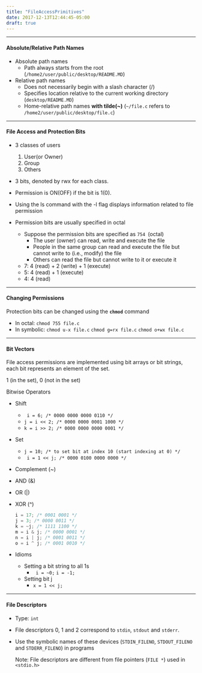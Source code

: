 ```yaml
---
title: "FileAccessPrimitives"
date: 2017-12-13T12:44:45-05:00
draft: true
---
```


---

#### Absolute/Relative Path Names

- Absolute path names
  - Path always starts from the root (`/home2/user/public/desktop/README.MD`)
- Relative path names
  - Does not necessarily begin with a slash character (/)
  - Specifies location relative to the current working directory (`desktop/README.MD`)
  - Home-relative path names **with tilde(~)** (`~/file.c` refers to `/home2/user/public/desktop/file.c`)



---

#### File Access and Protection Bits

- 3 classes of users
  1. User(or Owner)
  2. Group
  3. Others
- 3 bits, denoted by rwx for each class.
- Permission is ON(OFF) if the bit is 1(0).
- Using the ls command with the -l flag displays information related to file permission



- Permission bits are usually specified in octal
  - Suppose the permission bits are specified as `754 `(octal)
    - The user (owner) can read, write and execute the file
    - People in the same group can read and execute the file but cannot write to (i.e., modify) the file
    - Others can read the file but cannot write to it or execute it
  - 7: 4 (read) + 2 (write) + 1 (execute)
  - 5: 4 (read) + 1 (execute)
  - 4: 4 (read)

---

#### Changing Permissions

Protection bits can be changed using the **`chmod`** command

- In octal: `chmod 755 file.c`
- In symbolic: `chmod u-x file.c`   `chmod g=rx file.c`   `chmod o+wx file.c`



---

#### Bit Vectors

File access permissions are implemented using bit arrays or bit strings, each bit represents an element of the set.

1 (in the set), 0 (not in the set)



Bitwise Operators

- Shift

  - ` i = 6; /* 0000 0000 0000 0110 */`
  - `j = i << 2; /* 0000 0000 0001 1000 */`
  - `k = i >> 2; /* 0000 0000 0000 0001 */`

- Set

  - `j = 10; /* to set bit at index 10 (start indexing at 0) */`
  - ` i = 1 << j; /* 0000 0100 0000 0000 */`

- Complement (~)

- AND (&)

- OR (|)

- XOR (^)

  ```c
  i = 17; /* 0001 0001 */ 
  j = 3; /* 0000 0011 */ 
  k = ~j; /* 1111 1100 */ 
  m = i & j; /* 0000 0001 */ 
  n = i | j; /* 0001 0011 */ 
  o = i ^ j; /* 0001 0010 */
  ```

- Idioms

  - Setting a bit string to all 1s
    - ` i = ~0;`  `i = -1;`
  - Setting bit j
    - `x = 1 << j;`



---

#### File Descriptors

- Type: `int`

- File descriptors 0, 1 and 2 correspond to `stdin`, `stdout` and `stderr`.

- Use the symbolic names of these devices (`STDIN_FILENO`, `STDOUT_FILENO` and `STDERR_FILENO`) in programs

  Note: File descriptors are different from file pointers (`FILE *`) used in `<stdio.h>`




